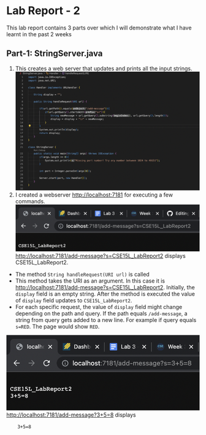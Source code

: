 # Lab Report - 2
This lab report contains 3 parts over which I will demonstrate what I have learnt in the past 2 weeks
## Part-1: StringServer.java
1. This creates a web server that updates and prints all the input strings.
![StringServer.java](S1.png)
2. I created a webserver <http://localhost:7181> for executing a few commands.
![](S2.png) 
<http://localhost:7181/add-message?s=CSE15L_LabReport2> displays CSE15L_LabReport2.
* The method ```String handleRequest(URI url)``` is called
* This method takes the URI as an argument. In this case it is <http://localhost:7181/add-message?s=CSE15L_LabReport2>. Initially, the ```display``` field is an empty string. After the method is executed the value of ```display``` field updates to ```CSE15L_LabReport2```.
* For each specific request, the value of ```display``` field might change depending on the path and query. If the path equals ```/add-message```, a string from query gets added to a new line. For example if query equals ```s=RED```. The page would show ```RED```.

![](S3.png)
<http://localhost:7181/add-message?3+5=8> displays 
``` CSE15L_LabReport2
    3+5=8
```    
